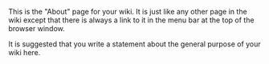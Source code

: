 This is the "About" page for your wiki. It is just like any other page in the wiki except that there is always a link to it in the menu bar at the top of the browser window.

It is suggested that you write a statement about the general purpose of your wiki here.